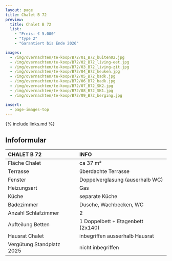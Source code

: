 ```yaml
---
layout: page
title: Chalet B 72
preview:
  title: Chalet B 72
  list:
    - "Preis: € 5.000"
    - "type 2"
    - "Garantiert bis Ende 2026"

images:
  - /img/overnachten/te-koop/B72/01_B72_buiten02.jpg
  - /img/overnachten/te-koop/B72/02_B72_living-eet.jpg
  - /img/overnachten/te-koop/B72/03_B72_living-zit.jpg
  - /img/overnachten/te-koop/B72/04_B72_keuken.jpg
  - /img/overnachten/te-koop/B72/05_B72_badk.jpg
  - /img/overnachten/te-koop/B72/06_B72_badk.jpg
  - /img/overnachten/te-koop/B72/07_B72_SK2.jpg
  - /img/overnachten/te-koop/B72/08_B72_SK1.jpg
  - /img/overnachten/te-koop/B72/09_B72_berging.jpg

insert:
  - page-images-top
---
```


{% include links.md %}

## Infoformular

| CHALET B 72               | INFO                              |
| :------------------------ | :-------------------------------- |
| Fläche Chalet             | ca 37 m²                          |
| Terrasse                  | überdachte Terrasse               |
| Fenster                   | Doppelverglasung (auserhalb WC)   |
| Heizungsart               | Gas                               |
| Küche                     | separate Küche                    |
| Badezimmer                | Dusche, Wachbecken, WC            |
| Anzahl Schlafzimmer       | 2                                 |
| Aufteilung Betten         | 1 Doppelbett + Etagenbett (2x140) |
| Hausrat Chalet            | inbegriffen ausserhalb Hausrat    |
| Vergütung Standplatz 2025 | nicht inbegriffen                 |
